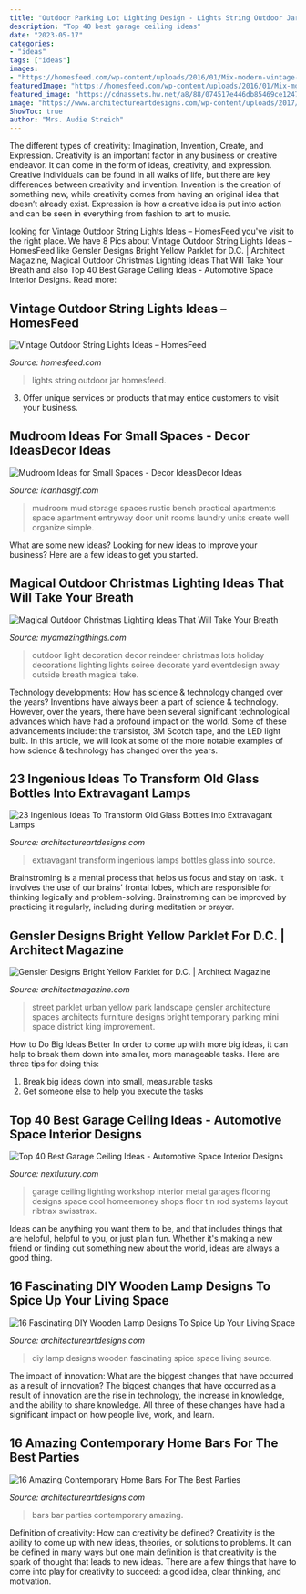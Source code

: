 ```yaml
---
title: "Outdoor Parking Lot Lighting Design - Lights String Outdoor Jar Homesfeed"
description: "Top 40 best garage ceiling ideas"
date: "2023-05-17"
categories:
- "ideas"
tags: ["ideas"]
images:
- "https://homesfeed.com/wp-content/uploads/2016/01/Mix-modern-vintage-Manson-Jar-string-lights-for-outdoor.jpg"
featuredImage: "https://homesfeed.com/wp-content/uploads/2016/01/Mix-modern-vintage-Manson-Jar-string-lights-for-outdoor.jpg"
featured_image: "https://cdnassets.hw.net/a8/88/074517e446db85469ce124752e63/parkit-3.jpg"
image: "https://www.architectureartdesigns.com/wp-content/uploads/2017/02/17-31-630x951.jpg"
ShowToc: true
author: "Mrs. Audie Streich"
---
```



The different types of creativity: Imagination, Invention, Create, and Expression.
Creativity is an important factor in any business or creative endeavor. It can come in the form of ideas, creativity, and expression. Creative individuals can be found in all walks of life, but there are key differences between creativity and invention. Invention is the creation of something new, while creativity comes from having an original idea that doesn’t already exist. Expression is how a creative idea is put into action and can be seen in everything from fashion to art to music.

	

		
looking for Vintage Outdoor String Lights Ideas – HomesFeed you've visit to the right place. We have 8 Pics about Vintage Outdoor String Lights Ideas – HomesFeed like Gensler Designs Bright Yellow Parklet for D.C. | Architect Magazine, Magical Outdoor Christmas Lighting Ideas That Will Take Your Breath and also Top 40 Best Garage Ceiling Ideas - Automotive Space Interior Designs. Read more:
		
    
## Vintage Outdoor String Lights Ideas – HomesFeed

<img loading=lazy src="https://homesfeed.com/wp-content/uploads/2016/01/Mix-modern-vintage-Manson-Jar-string-lights-for-outdoor.jpg" onerror="this.onerror=null;this.src='https://tse4.mm.bing.net/th?id=OIP.0SQdpyzLslp-cjc5Rab7fgHaIJ&amp;pid=15.1';" alt="Vintage Outdoor String Lights Ideas – HomesFeed">

_Source: homesfeed.com_

>lights string outdoor jar homesfeed. 

	

3. Offer unique services or products that may entice customers to visit your business.

    
## Mudroom Ideas For Small Spaces - Decor IdeasDecor Ideas

<img loading=lazy src="http://icanhasgif.com/wp-content/uploads/2015/01/Mudroom-Ideas-for-Small-Spaces.jpg" onerror="this.onerror=null;this.src='https://tse4.mm.bing.net/th?id=OIP.mWA9bVpDf2t8Y17QNTwITgHaKX&amp;pid=15.1';" alt="Mudroom Ideas for Small Spaces - Decor IdeasDecor Ideas">

_Source: icanhasgif.com_

>mudroom mud storage spaces rustic bench practical apartments space apartment entryway door unit rooms laundry units create well organize simple. 

	

What are some new ideas?
Looking for new ideas to improve your business? Here are a few ideas to get you started.

    
## Magical Outdoor Christmas Lighting Ideas That Will Take Your Breath

<img loading=lazy src="http://myamazingthings.com/wp-content/uploads/2016/12/reindeer.jpg" onerror="this.onerror=null;this.src='https://tse1.mm.bing.net/th?id=OIP.-G462sMY9w6CN3FYhEuKBAHaKu&amp;pid=15.1';" alt="Magical Outdoor Christmas Lighting Ideas That Will Take Your Breath">

_Source: myamazingthings.com_

>outdoor light decoration decor reindeer christmas lots holiday decorations lighting lights soiree decorate yard eventdesign away outside breath magical take. 

	

Technology developments: How has science & technology changed over the years?
Inventions have always been a part of science & technology. However, over the years, there have been several significant technological advances which have had a profound impact on the world. Some of these advancements include: the transistor, 3M Scotch tape, and the LED light bulb. In this article, we will look at some of the more notable examples of how science & technology has changed over the years.

    
## 23 Ingenious Ideas To Transform Old Glass Bottles Into Extravagant Lamps

<img loading=lazy src="https://www.architectureartdesigns.com/wp-content/uploads/2017/02/17-31-630x951.jpg" onerror="this.onerror=null;this.src='https://tse3.mm.bing.net/th?id=OIP.zxy-uUBTa9DdjIu-j0Ju2AHaLL&amp;pid=15.1';" alt="23 Ingenious Ideas To Transform Old Glass Bottles Into Extravagant Lamps">

_Source: architectureartdesigns.com_

>extravagant transform ingenious lamps bottles glass into source. 

	

Brainstroming is a mental process that helps us focus and stay on task. It involves the use of our brains’ frontal lobes, which are responsible for thinking logically and problem-solving. Brainstroming can be improved by practicing it regularly, including during meditation or prayer.

    
## Gensler Designs Bright Yellow Parklet For D.C. | Architect Magazine

<img loading=lazy src="https://cdnassets.hw.net/a8/88/074517e446db85469ce124752e63/parkit-3.jpg" onerror="this.onerror=null;this.src='https://tse4.mm.bing.net/th?id=OIP.hpFB6mPbuSijkeqBKsqiywHaE8&amp;pid=15.1';" alt="Gensler Designs Bright Yellow Parklet for D.C. | Architect Magazine">

_Source: architectmagazine.com_

>street parklet urban yellow park landscape gensler architecture spaces architects furniture designs bright temporary parking mini space district king improvement. 

	

How to Do Big Ideas Better
In order to come up with more big ideas, it can help to break them down into smaller, more manageable tasks. Here are three tips for doing this:
1. Break big ideas down into small, measurable tasks
2. Get someone else to help you execute the tasks

    
## Top 40 Best Garage Ceiling Ideas - Automotive Space Interior Designs

<img loading=lazy src="http://nextluxury.com/wp-content/uploads/metal-sheeting-ideas-for-garage-ceiligns.jpg" onerror="this.onerror=null;this.src='https://tse4.mm.bing.net/th?id=OIP.zk3PUcTe2r2DH_3dTmxeEQHaFj&amp;pid=15.1';" alt="Top 40 Best Garage Ceiling Ideas - Automotive Space Interior Designs">

_Source: nextluxury.com_

>garage ceiling lighting workshop interior metal garages flooring designs space cool homeemoney shops floor tin rod systems layout ribtrax swisstrax. 

	

Ideas can be anything you want them to be, and that includes things that are helpful, helpful to you, or just plain fun. Whether it's making a new friend or finding out something new about the world, ideas are always a good thing.

    
## 16 Fascinating DIY Wooden Lamp Designs To Spice Up Your Living Space

<img loading=lazy src="https://www.architectureartdesigns.com/wp-content/uploads/2016/09/9-38.jpg" onerror="this.onerror=null;this.src='https://tse1.mm.bing.net/th?id=OIP.BxyPoDfOdOm5N1g88xC62QHaLH&amp;pid=15.1';" alt="16 Fascinating DIY Wooden Lamp Designs To Spice Up Your Living Space">

_Source: architectureartdesigns.com_

>diy lamp designs wooden fascinating spice space living source. 

	

The impact of innovation: What are the biggest changes that have occurred as a result of innovation?
The biggest changes that have occurred as a result of innovation are the rise in technology, the increase in knowledge, and the ability to share knowledge. All three of these changes have had a significant impact on how people live, work, and learn.

    
## 16 Amazing Contemporary Home Bars For The Best Parties

<img loading=lazy src="https://www.architectureartdesigns.com/wp-content/uploads/2015/04/16-Amazing-Contemporary-Home-Bars-For-The-Best-Parties-16-630x814.jpg" onerror="this.onerror=null;this.src='https://tse3.mm.bing.net/th?id=OIP.NEnr2RfxoUq15uaSbpwGYgHaJk&amp;pid=15.1';" alt="16 Amazing Contemporary Home Bars For The Best Parties">

_Source: architectureartdesigns.com_

>bars bar parties contemporary amazing. 

	

Definition of creativity: How can creativity be defined?
Creativity is the ability to come up with new ideas, theories, or solutions to problems. It can be defined in many ways but one main definition is that creativity is the spark of thought that leads to new ideas. There are a few things that have to come into play for creativity to succeed: a good idea, clear thinking, and motivation.

